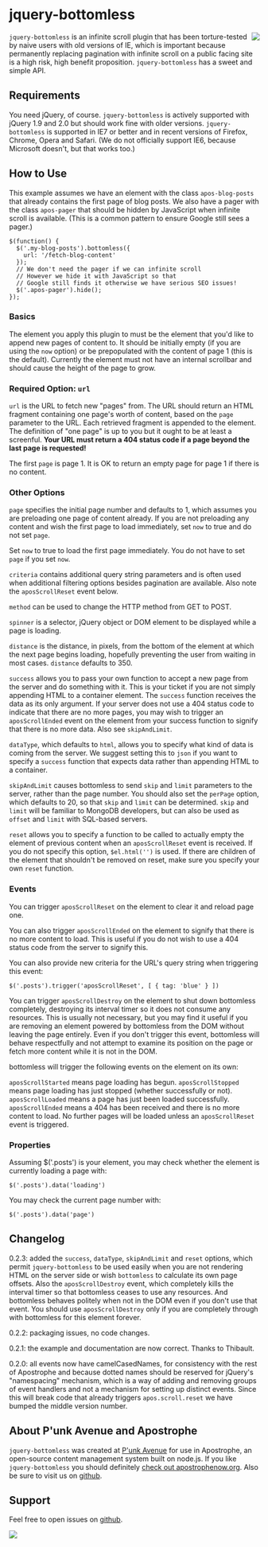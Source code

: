 # jquery-bottomless

<a href="http://apostrophenow.org/"><img src="https://raw.github.com/punkave/jquery-bottomless/master/logos/logo-box-madefor.png" align="right" /></a>

`jquery-bottomless` is an infinite scroll plugin that has been torture-tested by naive users with old versions of IE, which is important because permanently replacing pagination with infinite scroll on a public facing site is a high risk, high benefit proposition. `jquery-bottomless` has a sweet and simple API.

## Requirements

You need jQuery, of course. `jquery-bottomless` is actively supported with jQuery 1.9 and 2.0 but should work fine with older versions. `jquery-bottomless` is supported in IE7 or better and in recent versions of Firefox, Chrome, Opera and Safari. (We do not officially support IE6, because Microsoft doesn't, but that works too.)

## How to Use

This example assumes we have an element with the class `apos-blog-posts` that already contains the first page of blog posts. We also have a pager with the class `apos-pager` that should be hidden by JavaScript when infinite scroll is available. (This is a common pattern to ensure Google still sees a pager.)

    $(function() {
      $('.my-blog-posts').bottomless({
        url: '/fetch-blog-content'
      });
      // We don't need the pager if we can infinite scroll
      // However we hide it with JavaScript so that
      // Google still finds it otherwise we have serious SEO issues!
      $('.apos-pager').hide();
    });

### Basics

The element you apply this plugin to must be the element that you'd
like to append new pages of content to. It should be initially empty
(if you are using the `now` option) or be prepopulated with the content of page 1 (this is the default). Currently the element must not have an internal scrollbar and should cause the height of the page to grow.

### Required Option: `url`

`url` is the URL to fetch new "pages" from. The URL should return an
HTML fragment containing one page's worth of content, based on the
`page` parameter to the URL. Each retrieved fragment is appended to the element. The definition of "one page" is up to
you but it ought to be at least a screenful. **Your URL must return a 404 status code if a page beyond the last page is requested!**

The first `page` is page 1. It is OK to return an empty page for page 1 if there is no content.

### Other Options

`page` specifies the initial page number and defaults to 1,
which assumes you are preloading one page of content already. If you
are not preloading any content and wish the first page to load immediately, set `now` to true and do not set `page`.

Set `now` to true to load the first page immediately. You do not have to
set `page` if you set `now`.

`criteria` contains additional query string parameters and is often used when additional filtering options besides pagination are available. Also note the `aposScrollReset` event below.

`method` can be used to change the HTTP method from GET to POST.

`spinner` is a selector, jQuery object or DOM element to be displayed while a page is loading.

`distance` is the distance, in pixels, from the bottom of the element at
which the next page begins loading, hopefully preventing the user from
waiting in most cases. `distance` defaults to 350.

`success` allows you to pass your own function to accept a new page from the server and do something with it. This is your ticket if you are not simply appending HTML to a container element. The `success` function receives the data as its only argument. If your server does not use a 404 status code to indicate that there are no more pages, you may wish to trigger an `aposScrollEnded` event on the element from your success function to signify that there is no more data. Also see `skipAndLimit`.

`dataType`, which defaults to `html`, allows you to specify what kind of data is coming from the server. We suggest setting this to `json` if you want to specify a `success` function that expects data rather than appending HTML to a container.

`skipAndLimit` causes bottomless to send `skip` and `limit` parameters to the server, rather than the page number. You should also set the `perPage` option, which defaults to 20, so that `skip` and `limit` can be determined. `skip` and `limit` will be familiar to MongoDB developers, but can also be used as `offset` and `limit` with SQL-based servers.

`reset` allows you to specify a function to be called to actually empty the element of previous content when an `aposScrollReset` event is received. If you do not specify this option, `$el.html('')` is used. If there are children of the element that shouldn't be removed on reset, make sure you specify your own `reset` function.

### Events

You can trigger `aposScrollReset` on the element to clear it and
reload page one.

You can also trigger `aposScrollEnded` on the element to signify that there is no more content to load. This is useful if you do not wish to use a 404 status code from the server to signify this.

You can also provide new criteria for the URL's query string when triggering this event:

    $('.posts').trigger('aposScrollReset', [ { tag: 'blue' } ])

You can trigger `aposScrollDestroy` on the element to shut down bottomless completely, destroying its interval timer so it does not consume any resources. This is usually not necessary, but you may find it useful if you are removing an element powered by bottomless from the DOM without leaving the page entirely. Even if you don't trigger this event, bottomless will behave respectfully and not attempt to examine its position on the page or fetch more content while it is not in the DOM.

bottomless will trigger the following events on the element on its own:

`aposScrollStarted` means page loading has begun.
`aposScrollStopped` means page loading has just stopped (whether successfully or not).
`aposScrollLoaded` means a page has just been loaded successfully.
`aposScrollEnded` means a 404 has been received and there is no more content to load. No further pages will be loaded unless an `aposScrollReset` event is triggered.

### Properties

Assuming $('.posts') is your element, you may check whether the element is
currently loading a page with:

    $('.posts').data('loading')

You may check the current page number with:

    $('.posts').data('page')

## Changelog

0.2.3: added the `success`, `dataType`, `skipAndLimit` and `reset` options, which permit `jquery-bottomless` to be used easily when you are not rendering HTML on the server side or wish `bottomless` to calculate its own page offsets. Also the `aposScrollDestroy` event, which completely kills the interval timer so that bottomless ceases to use any resources. And bottomless behaves politely when not in the DOM even if you don't use that event. You should use `aposScrollDestroy` only if you are completely through with bottomless for this element forever.

0.2.2: packaging issues, no code changes.

0.2.1: the example and documentation are now correct. Thanks to Thibault.

0.2.0: all events now have camelCasedNames, for consistency with the rest of Apostrophe and because dotted names should be reserved for jQuery's "namespacing" mechanism, which is a way of adding and removing groups of event handlers and not a mechanism for setting up distinct events. Since this will break code that already triggers `apos.scroll.reset` we have bumped the middle version number.

## About P'unk Avenue and Apostrophe

`jquery-bottomless` was created at [P'unk Avenue](http://punkave.com) for use in Apostrophe, an open-source content management system built on node.js. If you like `jquery-bottomless` you should definitely [check out apostrophenow.org](http://apostrophenow.org). Also be sure to visit us on [github](http://github.com/punkave).

## Support

Feel free to open issues on [github](http://github.com/punkave/jquery-bottomless).

<a href="http://punkave.com/"><img src="https://raw.github.com/punkave/jquery-bottomless/master/logos/logo-box-builtby.png" /></a>

